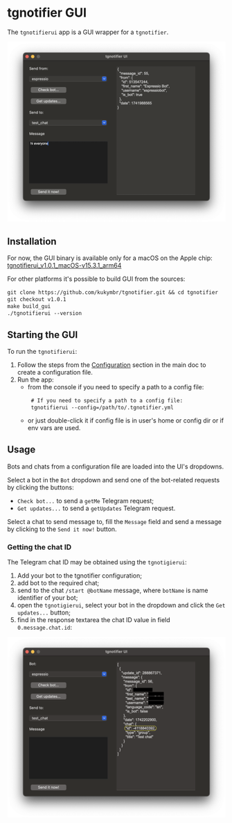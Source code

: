 # tgnotifier GUI

The `tgnotifierui` app is a GUI wrapper for a `tgnotifier`.

<img src="gui.png" width="600">

## Installation

For now, the GUI binary is available only for a macOS on the Apple chip:
[tgnotifierui_v1.0.1_macOS-v15.3.1_arm64](https://github.com/kukymbr/tgnotifier/releases/download/v1.0.1/tgnotifierui_v1.0.1_macOS-v15.3.1_arm64)

For other platforms it's possible to build GUI from the sources:

```shell
git clone https://github.com/kukymbr/tgnotifier.git && cd tgnotifier
git checkout v1.0.1
make build_gui
./tgnotifierui --version
```

## Starting the GUI

To run the `tgnotifierui`:

1. Follow the steps from the [Configuration](../README.md#configuration) 
   section in the main doc to create a configuration file.
2. Run the app:
   * from the console if you need to specify a path to a config file:
     ```shell
      # If you need to specify a path to a config file:
      tgnotifierui --config=/path/to/.tgnotifier.yml
     ```
   * or just double-click it if config file is in user's home or config dir
     or if env vars are used.

## Usage

Bots and chats from a configuration file are loaded into the UI's dropdowns.

Select a bot in the `Bot` dropdown and send one of the bot-related requests by clicking the buttons:

* `Check bot...` to send a `getMe` Telegram request;
* `Get updates...` to send a `getUpdates` Telegram request.

Select a chat to send message to, fill the `Message` field
and send a message by clicking to the `Send it now!` button.

### Getting the chat ID

The Telegram chat ID may be obtained using the `tgnotigierui`:

1. Add your bot to the tgnotifier configuration;
2. add bot to the required chat;
3. send to the chat `/start @botName` message, where `botName` is name identifier of your bot;
4. open the `tgnotigierui`, select your bot in the dropdown and click the `Get updates...` button;
5. find in the response textarea the chat ID value in field `0.message.chat.id`:

<img src="gui_chat-id.png" width="600"> 